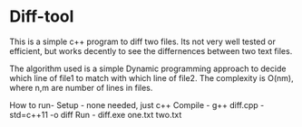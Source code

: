 # Diff-tool
This is a simple c++ program to diff two files. Its not very well tested or efficient, but works decently to see the differnences between two text files.

The algorithm used is a simple Dynamic programming approach to decide which line of file1 to match with which line of file2. The complexity is O(nm), where n,m are number of lines in files.

How to run-
Setup - none needed, just c++
Compile - g++ diff.cpp -std=c++11 -o diff
Run - diff.exe one.txt two.txt
